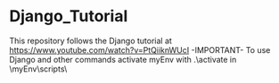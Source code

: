 # Django_Tutorial
This repository follows the Django tutorial at https://www.youtube.com/watch?v=PtQiiknWUcI
-IMPORTANT-
To use Django and other commands activate myEnv with .\activate in \myEnv\scripts\
